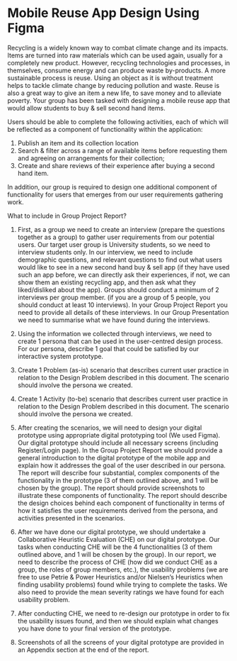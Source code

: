 # Mobile Reuse App Design Using Figma
Recycling is a widely known way to combat climate change and its impacts. Items are turned
into raw materials which can be used again, usually for a completely new product. However,
recycling technologies and processes, in themselves, consume energy and can produce
waste by-products. A more sustainable process is reuse. Using an object as it is without
treatment helps to tackle climate change by reducing pollution and waste. Reuse is also a
great way to give an item a new life, to save money and to alleviate poverty.
Your group has been tasked with designing a mobile reuse app that would allow students to
buy & sell second hand items.

Users should be able to complete the following activities, each of which will be reflected as a
component of functionality within the application:

1) Publish an item and its collection location
2) Search & filter across a range of available items before requesting them and agreeing
on arrangements for their collection;
3) Create and share reviews of their experience after buying a second hand item.
   
In addition, our group is required to design one additional component of functionality for
users that emerges from our user requirements gathering work.


What to include in Group Project Report?

1) First, as a group we need to create an interview (prepare the questions together as a
group) to gather user requirements from our potential users. Our target user group is
University students, so we need to interview students only. In our interview, we need to
include demographic questions, and relevant questions to find out what users would like to
see in a new second hand buy & sell app (if they have used such an app before, we can
directly ask their experiences, if not, we can show them an existing recycling app, and then
ask what they liked/disliked about the app). Groups should conduct a minimum of 2
interviews per group member. (if you are a group of 5 people, you should conduct at least
10 interviews). In your Group Project Report you need to provide all details of these
interviews. In our Group Presentation we need to summarise what we have found during
the interviews.

2) Using the information we collected through interviews, we need to create 1 persona
that can be used in the user-centred design process. For our persona, describe 1 goal that
could be satisfied by our interactive system prototype.

3) Create 1 Problem (as-is) scenario that describes current user practice in relation to the
Design Problem described in this document. The scenario should involve the persona we
created.

4) Create 1 Activity (to-be) scenario that describes current user practice in relation to the
Design Problem described in this document. The scenario should involve the persona we
created.

5) After creating the scenarios, we will need to design your digital prototype using
appropriate digital prototyping tool (We used Figma). Our digital prototype should
include all necessary screens (including Register/Login page). In the Group Project Report we
should provide a general introduction to the digital prototype of the mobile app and
explain how it addresses the goal of the user described in our persona. The report will
describe four substantial, complex components of the functionality in the prototype (3 of
them outlined above, and 1 will be chosen by the group). The report should provide
screenshots to illustrate these components of functionality. The report should describe the
design choices behind each component of functionality in terms of how it satisfies the user
requirements derived from the persona, and activities presented in the scenarios.

6) After we have done our digital prototype, we should undertake a Collaborative
Heuristic Evaluation (CHE) on our digital prototype. Our tasks when conducting CHE will be
the 4 functionalities (3 of them outlined above, and 1 will be chosen by the group). In our
report, we need to describe the process of CHE (how did we conduct CHE as a group, the
roles of group members, etc.), the usability problems (we are free to use Petrie & Power
Heuristics and/or Nielsen’s Heuristics when finding usability problems) found while trying to
complete the tasks. We also need to provide the mean severity ratings we have found for
each usability problem.

7) After conducting CHE, we need to re-design our prototype in order to fix the usability
issues found, and then we should explain what changes you have done to your final version
of the prototype.

8) Screenshots of all the screens of your digital prototype are provided in an Appendix section at
the end of the report.
